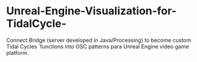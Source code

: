# Unreal-Engine-Visualization-for-TidalCycle-
Connect Bridge (server developed in Java/Processing) to become custom Tidal Cycles ´functions into OSC patterns para Unreal Engine video game platform.
